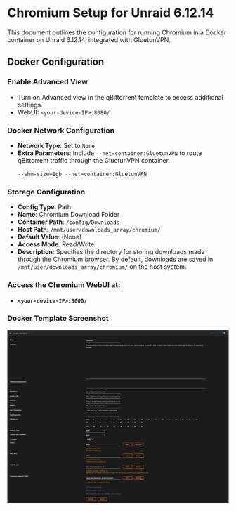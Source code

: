 # Chromium Setup for Unraid 6.12.14

This document outlines the configuration for running Chromium in a Docker container on Unraid 6.12.14, integrated with GluetunVPN.

## Docker Configuration

### Enable Advanced View
- Turn on Advanced view in the qBittorrent template to access additional settings.
- WebUI: `<your-device-IP>:8080/`    


### Docker Network Configuration
- **Network Type**: Set to `None`
- **Extra Parameters**: Include `--net=container:GluetunVPN` to route qBittorrent traffic through the GluetunVPN container.
  ```
  --shm-size=1gb --net=container:GluetunVPN
  ```

### Storage Configuration
- **Config Type**: Path
- **Name**: Chromium Download Folder
- **Container Path**: `/config/Downloads`
- **Host Path**: `/mnt/user/downloads_array/chromium/`
- **Default Value**: (None)
- **Access Mode**: Read/Write
- **Description**: Specifies the directory for storing downloads made through the Chromium browser. By default, downloads are saved in `/mnt/user/downloads_array/chromium/` on the host system.

### Access the Chromium WebUI at: 
- **`<your-device-IP>:3000/`**

### Docker Template Screenshot
![Chromium Docker Template](https://github.com/RzrZrx/Gluetun-qBittorrent-Port-Updater-Script-For-unRAID/blob/main/Setup/img/chromium_template.png)
